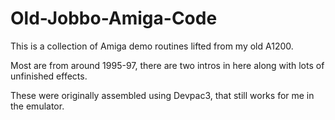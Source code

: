 # Old-Jobbo-Amiga-Code

This is a collection of Amiga demo routines lifted from my old A1200.

Most are from around 1995-97, there are two intros in here along with lots of unfinished effects.

These were originally assembled using Devpac3, that still works for me in the emulator.
